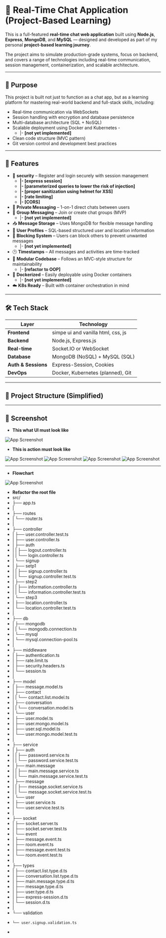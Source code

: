 # 💬 Real-Time Chat Application (Project-Based Learning)

This is a full-featured **real-time chat web application** built using **Node.js**, **Express**, **MongoDB**, and **MySQL** — designed and developed as part of my personal **project-based learning journey**.

The project aims to simulate production-grade systems, focus on backend, and covers a range of technologies including real-time communication, session management, containerization, and scalable architecture.

---

## 🧠 Purpose

This project is built not just to function as a chat app, but as a learning platform for mastering real-world backend and full-stack skills, including:

- Real-time communication via WebSockets
- Session handling with encryption and database persistence
- Multi-database architecture (SQL + NoSQL)
- Scalable deployment using Docker and Kubernetes -
    - |- **[not yet implemented]**
- Clean code structure (MVC pattern)
- Git version control and development best practices

---

## 🚀 Features

- 🔐 **security** – Register and login securely with session management
    - **|- [express session]**
    - **|- [parameterized queries to lower the risk of injection]**
    - **|- [proper sanitization using helmet for XSS]**
    - **|- [rate limiting]**
    - **|- [CORS]**
- 💬 **Private Messaging** – 1-on-1 direct chats between users
- 👥 **Group Messaging** – Join or create chat groups (MVP)
    - |- **[not yet implemented]**
- 📥 **Message Storage** – Uses MongoDB for flexible message handling
- 📄 **User Profiles** – SQL-based structured user and location information
- 🚫 **Blocking System** – Users can block others to prevent unwanted messages 
    - |- **[not yet implemented]**
- 🕒 **Timestamps** – All messages and activities are time-tracked
- 🧩 **Modular Codebase** – Follows an MVC-style structure for maintainability
    - |- **[refactor to OOP]**
- 🐳 **Dockerized** – Easily deployable using Docker containers
    - |- **[not yet implemented]**
- ☁️ **K8s Ready** – Built with container orchestration in mind

---

## 🛠️ Tech Stack

| Layer          | Technology                             |
|----------------|----------------------------------------|
| **Frontend**   | simpe ui and vanilla html, css, js     |
| **Backend**    | Node.js, Express.js                    |
| **Real-time**  | Socket.IO or WebSocket                 |
| **Database**   | MongoDB (NoSQL) + MySQL (SQL)          |
| **Auth & Sessions** | Express-Session, Cookies          |
| **DevOps**     | Docker, Kubernetes (planned), Git      |

---

## 📁 Project Structure (Simplified)

---

## 📸 Screenshot

- **This what UI must look like**

![App Screenshot](https://github.com/hunter123322/typescript-try/blob/handling-offline-send-message/screenshot/Screenshot%202024-12-05%20135720.png?raw=true)

- **This is action must look like**

![App Screenshot](https://github.com/hunter123322/typescript-try/blob/handling-offline-send-message/screenshot/Screenshot%202024-12-05%20135756.png)
![App Screenshot](https://github.com/hunter123322/typescript-try/blob/handling-offline-send-message/screenshot/Screenshot%202024-12-05%20135813.png)
![App Screenshot](https://github.com/hunter123322/typescript-try/blob/handling-offline-send-message/screenshot/Screenshot%202024-12-05%20135831.png)
![App Screenshot](https://github.com/hunter123322/typescript-try/blob/handling-offline-send-message/screenshot/Screenshot%202024-12-05%20135901.png)

---

- **Flowchart**

![App Screenshot](https://github.com/hunter123322/typescript-try/blob/handling-offline-send-message/screenshot/Screenshot%202025-06-23%20164322.png)


- **Refactor the root file** 
- src/
- ├── app.ts
- |
- ├── routes
- |   └── router.ts
- |
- ├── controller
- |   ├── user.controller.test.ts
- |   ├── user.controller.ts
- |   ├── auth
- |   |   ├── logout.controller.ts
- |   |   └── login.controller.ts
- |   └── signup
- |       ├── setp1
- |       |   ├── signup.controller.ts
- |       |   └── signup.controller.test.ts
- |       ├── step2
- |       |   ├── information.controller.ts
- |       |   └── information.controller.test.ts
- |       └── step3
- |           ├── location.controller.ts
- |           └── location.controller.test.ts
- |
- ├── db
- |   ├── mongodb
- |   |   └── mongodb.connection.ts
- |   └── mysql
- |       └── mysql.connection-pool.ts
- |
- ├── middleware
- |   ├── authentication.ts
- |   ├── rate.limit.ts
- |   ├── security.headers.ts
- |   └── session.ts
- |
- ├── model
- |   ├── message.model.ts
- |   ├── contact
- |   |   └── contact.list.model.ts
- |   ├── conversation
- |   |   └── conversation.model.ts
- |   └── user
- |       ├── user.model.ts
- |       ├── user.mongo.model.ts
- |       ├── user.sql.model.ts
- |       └── user.mongo.model.test.ts
- |
- ├── service
- |   ├── auth
- |   |   ├── password.service.ts
- |   |   └── password.service.test.ts
- |   ├── main.message
- |   |   ├── main.message.service.ts
- |   |   └── main.message.service.test.ts
- |   ├── message
- |   |   ├── message.socket.service.ts
- |   |   └── message.socket.service.test.ts
- |   └── user
- |       ├── user.service.ts
- |       └── user.service.test.ts
- |
- ├── socket
- |   ├── socket.server.ts
- |   ├── socket.server.test.ts
- |   └── event
- |       ├── message.event.ts
- |       ├── room.event.ts
- |       ├── message.event.test.ts
- |       └── room.event.test.ts
- |
- ├── types
- |   ├── contact.list.type.d.ts
- |   ├── conversation.list.type.d.ts
- |   ├── main.message.type.d.ts
- |   ├── message.type.d.ts
- |   ├── user.type.d.ts
- |   ├── express-session.d.ts
- |   └── session.d.ts
- |
- └── validation
-     └── user.signup.validation.ts
- 